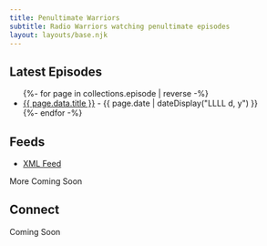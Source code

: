 ```yaml
---
title: Penultimate Warriors
subtitle: Radio Warriors watching penultimate episodes
layout: layouts/base.njk
---
```


## Latest Episodes
<ul class="listing">
{%- for page in collections.episode | reverse -%}
  <li>
    <a href="{{ page.url }}">{{ page.data.title }}</a> -
    <time datetime="{{ page.date }}">{{ page.date | dateDisplay("LLLL d, y") }}</time>
  </li>
{%- endfor -%}
</ul>

## Feeds

- [XML Feed](http://cast.rocks/hosting/27557/feeds/CAURZ.jpg?e=0df284f)

More Coming Soon

## Connect

Coming Soon

